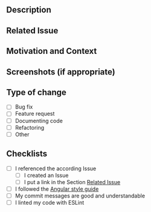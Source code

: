 <!--

## Pull request title

Provide a general summary of your changes in the title above.

The title should have the following format:
```
<number of the related issue>-<short summary of the changes made/name of the issue>-<branch to merge on>
```
-->

## Description

<!-- Describe your changes in detail -->

## Related Issue

<!-- This project only accepts pull requests related to open issues or previously discussed changes. -->
<!-- If suggesting a new feature or change, please discuss it in an issue first -->
<!-- If fixing a bug, there should be an issue describing it with steps to reproduce -->
<!-- Please link to the issue here: -->

## Motivation and Context

<!-- Why is this change required? What problem does it solve? You may refer to the issue. -->

## Screenshots (if appropriate)

## Type of change

<!-- Please put an `x` in the box of the according type of change -->

- [ ] Bug fix
- [ ] Feature request
- [ ] Documenting code
- [ ] Refactoring
- [ ] Other

## Checklists

<!-- Go over all the following points, and put an `x` in all the boxes that apply. -->
<!-- If you're unsure about any of these, don't hesitate to ask. We're here to help! -->

- [ ] I referenced the according Issue
  - [ ] I created an Issue
  - [ ] I put a link in the Section [Related Issue](#related-issue)
- [ ] I followed the [Angular style guide](https://angular.io/guide/styleguide)
- [ ] My commit messages are good and understandable
- [ ] I linted my code with ESLint

